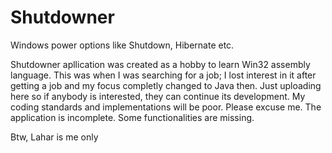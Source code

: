 Shutdowner
==========

Windows power options like Shutdown, Hibernate etc.


Shutdowner apllication was created as a hobby to learn Win32 assembly language. This was when I was searching for a job; I lost interest in it after getting a job and my focus completly changed to Java then. Just uploading
here so if anybody is interested, they can continue its development. My coding standards and implementations will be poor. Please excuse me. The application is incomplete. Some functionalities are missing.

Btw, Lahar is me only
